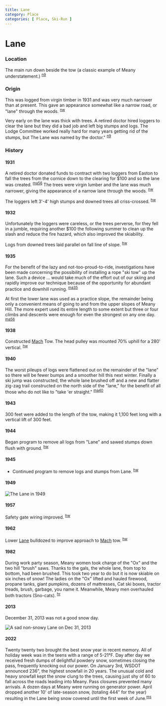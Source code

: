 ```yaml
---
title: Lane
category: Place
categories: [ Place, Ski-Run ]
---
```

# Lane
### Location

The main run down beside the tow (a classic example of Meany understatement.) <sup>[n9][]</sup>

### Origin

This was logged from virgin timber in 1931 and was very much narrower than at present. This gave an appearance somewhat like a narrow road, or "lane" through the woods. <sup>[nw][]</sup>

Very early on the lane was thick with trees. A retired doctor hired loggers to clear the lane but they did a bad job and left big stumps and logs. The Lodge Committee worked really hard for many years getting rid of the stumps, but The Lane was named by the doctor." <sup>[n9][]</sup>

### History

#### 1931

A retired doctor donated funds to contract with two loggers from Easton to fall the trees from the cornice down to the clearing for $100 and so the lane was created. <sup>[ma56][]</sup> The trees were virgin lumber and the lane was much narrower, giving the appearance of a narrow lane through the woods. <sup>[nw][]</sup>

The loggers left 3'-4' high stumps and downed trees all criss-crossed. <sup>[hw][]</sup>

#### 1932

Unfortunately the loggers were careless, or the trees perverse, for they fell in a jumble, requiring another $100 the following summer to clean up the slash and reduce the fire hazard, which also improved the skiability.

Logs from downed trees laid parallel on fall line of slope. <sup>[hw][]</sup>

#### 1935

For the benefit of the lazy and not-too-proud-to-ride, investigations have been made concerning the possibility of installing a rope "ski tow" up the lane. Such a device ... would take much of the effort out of our skiing and rapidly improve our technique because of the opportunity for abundant practice and downhill running. <sup>[ma35][ma35]</sup>

At first the lower lane was used as a practice slope, the remainder being only a convenient means of going to and from the upper slopes of Meany Hill. The more expert used its entire length to some extent but three or four climbs and descents were enough for even the strongest on any one day. <sup>[ma56][]</sup>

#### 1938

Constructed [Mach](/Mach) Tow. The head pulley was mounted 70% uphill for a 280' vertical. <sup>[hw][]</sup>

#### 1940

The worst pileups of logs were flattened out on the remainder of the "lane" so there will be fewer bumps and a smoother hill this next winter. Finally a ski jump was constructed, the whole lane brushed off and a new and flatter zig-zag trail constructed on the north side of the "lane," for the benefit of all those who do not like to "take 'er straight." <sup>[ma40][]</sup>

#### 1943

300 feet were added to the length of the tow, making it 1,100 feet long with a vertical lift of 300 feet.

#### 1944

Began program to remove all logs from "Lane" and sawed stumps down flush with ground. <sup>[hw][]</sup>

#### 1945

- Continued program to remove logs and stumps from Lane. <sup>[hw][]</sup>

#### 1949

<img src="https://raw.githubusercontent.com/MeanyLodge/meanylodge.github.com/assets/img/1949-Meany-Hill.png" alt="The Lane in 1949">

#### 1957

Safety gate wiring improved. <sup>[hw][]</sup>

#### 1962

Lower [Lane](/Run/Lane) bulldozed to improve approach to [Mach](/Mach) tow. <sup>[hw][]</sup>

#### 1982

During work party season, Meany women took charge of the "Ox" and the two hill "brush" saws. Thanks to the gals, the whole lane, from top to bottom, had been brushed. This took two year to do but it is now skiable on six inches of snow! The ladies on the "Ox" lifted and hauled firewood, propane tanks, giant pumpkins, dozens of mattresses, Cat ski boxes, tractor treads, brush, garbage, you name it. Meanwhile, Meany men overhauled both tractors (Sno-cats). <sup>[hr][]</sup>

#### 2013

December 31, 2013 was not a good snow day.

<img src="https://raw.githubusercontent.com/MeanyLodge/meanylodge.github.com/assets/img/2013-Bare-Lane-at-New-Year.jpeg" alt="A sad non-snowy Lane on Dec 31, 2013">

#### 2022

Twenty twenty two brought the best snow year in recent memory. All of holiday week was in the teens with a range of 5-21°F. Day after day we received fresh dumps of delightful powdery snow, sometimes closing the pass, frequently knocking out our power. On January 3rd, WSDOT announced 236", the highest snowfall in 20 years. The unusual cold and heavy snowfall kept the snow clung to the trees, causing just shy of 60 to fall across the roads leading into Meany. Pass closures prevented many arrivals. A dozen days at Meany were running on generator power. April dropped another 10' of late-season snow, (totaling 444" for the year) resulting in the Lane being snow covered until the first week of June.<sup>[ms][]</sup>


[hr]: /History/Reports "Meany History Reports, by Idona Kellogg"
[hw]: /History/Walt "Meany History, by Walt Little"
[ma35]: /Mountaineer-Annual#1935
[ma40]: /Mountaineer-Annual#1940
[ma56]: /Mountaineer-Annual#1956
[ms]: /Person/Matt-Simerson
[n9]: /Names-2009 "Meany Names, by Brian Thompson & Emilio Marasco"
[nw]: /Names-Walt "Meany Names by Walter Little, 1984"
